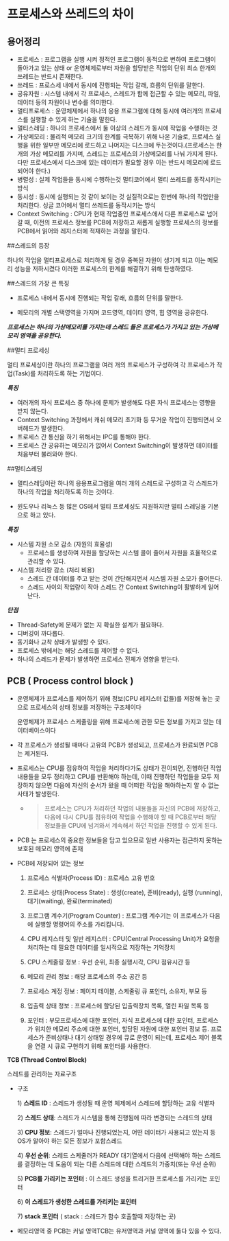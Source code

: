# 프로세스와 쓰레드의 차이

## 용어정리

- 프로세스 : 프로그램을 실행 시켜 정적인 프로그램이 동적으로 변하여 프로그램이 돌아가고 있는 상태 or 운영체제로부터 자원을 할당받은 작업의 단위 최소 한개의 쓰레드는 반드시 존재한다.
- 쓰레드 : 프로스세 내에서 동시에 진행되는 작업 갈래, 흐름의 단위를 말한다.
- 공유자원 : 시스템 내에서 각 프로세스, 스레드가 함께 접근할 수 있는 메모리, 파일, 데이터 등의 자원이나 변수를 의미한다.
- 멀티프로세스 : 운영체제에서 하나의 응용 프로그램에 대해 동시에 여러개의 프로세스를 실행할 수 있게 하는 기술을 말한다.
- 멀티스레딩 : 하나의 프로세스에서 둘 이상의 스레드가 동시에 작업을 수행하는 것
- 가상메모리 : 물리적 메모리 크기의 한계를 극복하기 위해 나온 기술로, 프로세스 실행을 위한 일부만 메모리에 로드하고 나머지는 디스크에 두는것이다.(프로세스는 한개의 가상 메모리를 가지며, 스레드는 프로세스의 가상메모리를 나눠 가지게 된다. 다만 프로세스에서 디스크에 있는 데이터가 필요할 경우 이는 반드시 메모리에 로드 되어야 한다.)
- 병렬성 : 실제 작업들을 동시에 수행하는것 멀티코어에서 멀티 쓰레드를 동작시키는 방식
- 동시성 : 동시에 실행되는 것 같이 보이는 것 실질적으로는 한번에 하나의 작업만을 처리한다. 싱글 코어에서 멀티 쓰레드를 동작시키는 방식
- Context Switching : CPU가 현재 작업중인 프로세스에서 다른 프로세스로 넘어갈 때, 이전의 프로세스 정보를 PCB에 저장하고 새롭게 실행할 프로세스의 정보를 PCB에서 읽어와 레지스터에 적재하는 과정을 말한다.

##스레드의 등장

하나의 작업을 멀티프로세스로 처리하게 될 경우 중복된 자원이 생기게 되고 이는 메모리 성능을 저하시켰다 이러한 프로세스의 한계를 해결하기 위해 탄생하였다.

##스레드의 가장 큰 특징

- 프로세스 내에서 동시에 진행되는 작업 갈래, 흐름의 단위를 말한다.

- 메모리의 개별 스택영역을 가지며 코드영역, 데이터 영역, 힙 영역을 공유한다.

*******프로세스는 하나의 가상메모리를 가지는데 스레드 들은 프로세스가 가지고 있는 가상메모리 영역을 공유한다.*******

##멀티 프로세싱

멀티 프로세싱이란 하나의 프로그램을 여러 개의 프로세스가 구성하여 각 프로세스가 작업(Task)를 처리하도록 하는 기법이다.

***특징***

- 여러개의 자식 프로세스 중 하나에 문제가 발생해도 다른 자식 프로세스는 영향을 받지 않는다.
- Context Switching 과정에서 캐쉬 메모리 초기화 등 무거운 작업이 진행되면서 오버헤드가 발생한다.
- 프로세스 간 통신을 하기 위해서는 IPC를 통해야 한다.
- 프로세스 간 공유하는 메모리가 없어서 Context Switching이 발생하면 데이터를 처음부터 불러와야 한다.

##멀티스레딩

- 멀티스레딩이란 하나의 응용프로그램을 여러 개의 스레드로 구성하고 각 스레드가 하나의 작업을 처리하도록 하는 것이다.

- 윈도우나 리눅스 등 많은 OS에서 멀티 프로세싱도 지원하지만 멀티 스레딩을 기본으로 하고 있다.

***특징***

- 시스템 자원 소모 감소 (자원의 효율성)
    - 프로세스를 생성하여 자원을 할당하는 시스템 콜이 줄어서 자원을 효율적으로 관리할 수 있다.
- 시스템 처리량 감소 (처리 비용)
    - 스레드 간 데이터를 주고 받는 것이 간단해지면서 시스템 자원 소모가 줄어든다.
    - 스레드 사이의 작업량이 작아 스레드 간 Context Switching이 활발하게 일어난다.

***단점***

- Thread-Safety에 문제가 없는 지 확실한 설계가 필요하다.
- 디버깅이 까다롭다.
- 동기화나 교착 상태가 발생할 수 있다.
- 프로세스 밖에서는 해당 스레드를 제어할 수 없다.
- 하나의 스레드가 문제가 발생하면 프로세스 전체가 영향을 받는다.

## PCB ( Process control block )

- 운영체제가 프로세스를 제어하기 위해 정보(CPU 레지스터 값들)를 저장해 놓는 곳으로 프로세스의 상태 정보를 저장하는 구조체이다
    
    운영체제가 프로세스 스케줄링을 위해 프로세스에 관한 모든 정보를 가지고 있는 데이터베이스이다
    
- 각 프로세스가 생성될 때마다 고유의 PCB가 생성되고, 프로세스가 완료되면 PCB는 제거된다.
- 프로세스는 CPU를 점유하여 작업을 처리하다가도 상태가 전이되면, 진행하던 작업 내용들을 모두 정리하고 CPU를 반환해야 하는데, 이때 진행하던 작업들을 모두 저장하지 않으면 다음에 자신의 순서가 왔을 때 어떠한 작업을 해야하는지 알 수 없는 사태가 발생한다.
    - > 프로세스는 CPU가 처리하던 작업의 내용들을 자신의 PCB에 저장하고, 다음에 다시 CPU를 점유하여 작업을 수행해야 할 때 PCB로부터 해당 정보들을 CPU에 넘겨와서 계속해서 하던 작업을 진행할 수 있게 된다.
- PCB 는 프로세스의 중요한 정보들을 담고 있으므로 일반 사용자는 접근하지 못하는 보호된 메모리 영역에 존재
- PCB에 저장되어 있는 정보
    
    1) 프로세스 식별자(Process ID) : 프로세스 고유 번호
    
    2) 프로세스 상태(Process State) : 생성(create), 준비(ready), 실행 (running), 대기(waiting), 완료(terminated)
    
    3) 프로그램 계수기(Program Counter) : 프로그램 계수기는 이 프로세스가 다음에 실행할 명령어의 주소를 가리킵니다.
    
    4) CPU 레지스터 및 일반 레지스터 : CPU(Central Processing Unit)가 요청을 처리하는 데 필요한 데이터를 일시적으로 저장하는 기억장치
    
    5) CPU 스케줄링 정보 : 우선 순위, 최종 실행시각, CPU 점유시간 등
    
    6) 메모리 관리 정보 : 해당 프로세스의 주소 공간 등
    
    7) 프로세스 계정 정보 : 페이지 테이블, 스케줄링 큐 포인터, 소유자, 부모 등
    
    8) 입출력 상태 정보 : 프로세스에 할당된 입출력장치 목록, 열린 파일 목록 등
    
    9) 포인터 : 부모프로세스에 대한 포인터, 자식 프로세스에 대한 포인터, 프로세스가 위치한 메모리 주소에 대한 포인터, 할당된 자원에 대한 포인터 정보 등. 프로세스가 준비상태나 대기 상태일 경우에 큐로 운영이 되는데, 프로세스 제어 블록을 연결 시 큐로 구현하기 위해 포인터를 사용한다.
    

**TCB (Thread Control Block)**

스레드를 관리하는 자료구조

- 구조
    
    1) **스레드 ID** : 스레드가 생성될 때 운영 체제에서 스레드에 할당하는 고유 식별자
    
    2) **스레드 상태**: 스레드가 시스템을 통해 진행됨에 따라 변경되는 스레드의 상태
    
    3) **CPU 정보**: 스레드가 얼마나 진행되었는지, 어떤 데이터가 사용되고 있는지 등 OS가 알아야 하는 모든 정보가 포함스레드
    
    4) **우선 순위**: 스레드 스케줄러가 READY 대기열에서 다음에 선택해야 하는 스레드를 결정하는 데 도움이 되는 다른 스레드에 대한 스레드의 가중치(또는 우선 순위)
    
    5) **PCB를 가리키는 포인터** : 이 스레드 생성을 트리거한 프로세스를 가리키는 포인터
    
    6) **이 스레드가 생성한 스레드를 가리키는 포인터**
    
    7) **stack 포인터** ( stack : 스레드가 함수 호출할때 저장하는 곳)
    
- 메모리영역 중 PCB는 커널 영역TCB는 유저영역과 커널 영역에 둘다 있을 수 있다.
